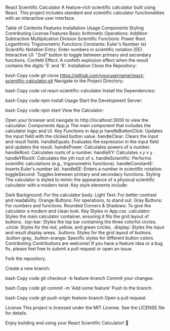 React Scientific Calculator
A feature-rich scientific calculator built using React. This project includes standard and scientific calculator functionalities with an interactive user interface.

Table of Contents
Features
Installation
Usage
Components
Styling
Contributing
License
Features
Basic Arithmetic Operations:
Addition
Subtraction
Multiplication
Division
Scientific Functions:
Power
Root
Logarithmic
Trigonometric Functions
Constants:
Euler's Number (e)
Scientific Notation Entry:
Enter numbers in scientific notation (EE).
Interactive UI:
"2nd" button to toggle between primary and secondary functions.
Confetti Effect:
A confetti explosion effect when the result contains the digits '5' and '6'.
Installation
Clone the Repository:

bash
Copy code
git clone https://github.com/yourusername/react-scientific-calculator.git
Navigate to the Project Directory:

bash
Copy code
cd react-scientific-calculator
Install the Dependencies:

bash
Copy code
npm install
Usage
Start the Development Server:

bash
Copy code
npm start
View the Calculator:

Open your browser and navigate to http://localhost:3000 to view the calculator.
Components
App.js
The main component that includes the calculator logic and UI.
Key Functions in App.js
handleButtonClick: Updates the input field with the clicked button value.
handleClear: Clears the input and result fields.
handleEquals: Evaluates the expression in the input field and updates the result.
handlePower: Calculates powers of a number.
handleRoot: Calculates roots of a number.
handleXY: Calculates 
𝑥
𝑦
x 
y
 .
handleYRootX: Calculates the yth root of x.
handleScientific: Performs scientific calculations (e.g., trigonometric functions).
handleConstantE: Inserts Euler's number (e).
handleEE: Enters a number in scientific notation.
toggleSecond: Toggles between primary and secondary functions.
Styling
The calculator is styled to mimic the appearance of a physical scientific calculator with a modern twist. Key style elements include:

Dark Background: For the calculator body.
Light Text: For better contrast and readability.
Orange Buttons: For operations, to stand out.
Gray Buttons: For numbers and functions.
Rounded Corners & Shadows: To give the calculator a modern and clean look.
Key Styles in App.css
.calculator: Styles the main calculator container, ensuring it fits the grid layout of buttons.
.top-bar: Styles the top bar containing the three colorful circles.
.circle: Styles for the red, yellow, and green circles.
.display: Styles the input and result display areas.
.buttons: Styles for the grid layout of buttons.
.button-gray, .button-orange: Specific styles for different button colors.
Contributing
Contributions are welcome! If you have a feature idea or a bug fix, please feel free to submit a pull request or open an issue.

Fork the repository.

Create a new branch:

bash
Copy code
git checkout -b feature-branch
Commit your changes:

bash
Copy code
git commit -m 'Add some feature'
Push to the branch:

bash
Copy code
git push origin feature-branch
Open a pull request.

License
This project is licensed under the MIT License. See the LICENSE file for details.

Enjoy building and using your React Scientific Calculator! 🚀

